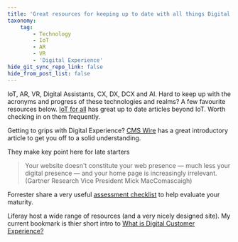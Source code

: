 ```yaml
---
title: 'Great resources for keeping up to date with all things Digital'
taxonomy:
    tag:
        - Technology
        - IoT
        - AR
        - VR
        - 'Digital Experience'
hide_git_sync_repo_link: false
hide_from_post_list: false
---
```


IoT, AR, VR, Digital Assistants, CX, DX, DCX and AI. Hard to keep up with the acronyms and progress of these technologies and realms? A few favourite resources below.
[IoT for all](https://www.iotforall.com/) has great up to date articles beyond IoT. Worth checking in on them frequently.

Getting to grips with Digital Experience? [CMS Wire](https://www.cmswire.com/digital-experience/a-beginners-guide-to-digital-experience-throwback-thursday/) has a great introductory article to get you off to a solid understanding.

They make key point here for late starters

> Your website doesn't constitute your web presence — much less your digital presence — and your home page is increasingly irrelevant. (Gartner Research Vice President Mick MacComascaigh)

Forrester share a very useful [assessment checklist](http://blogs.forrester.com/f/b/users/pleclare/blog_1.gif) to help evaluate your maturity.

Liferay host a wide range of resources (and a very nicely designed site). My current bookmark is thier short intro to [What is Digital Customer Experience?](https://www.liferay.com/resources/l?title=digital-customer-experience)



